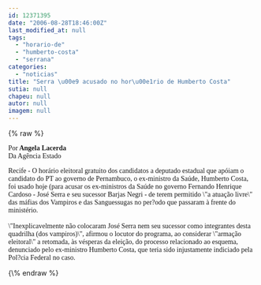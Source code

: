 ```yaml
---
id: 12371395
date: "2006-08-28T18:46:00Z"
last_modified_at: null
tags:
  - "horario-de"
  - "humberto-costa"
  - "serrana"
categories:
  - "noticias"
title: "Serra \u00e9 acusado no hor\u00e1rio de Humberto Costa"
sutia: null
chapeu: null
autor: null
imagem: null
---
```

{\% raw %}
<p><P><FONT face=Verdana>Por<STRONG> Angela Lacerda<BR></STRONG>Da Agência Estado</FONT></P><FONT face=Verdana></p>
<p><P>Recife - O horário eleitoral gratuito dos candidatos a deputado estadual que apóiam o candidato do PT ao governo de Pernambuco, o ex-ministro da Saúde, Humberto Costa, foi usado hoje (para acusar os ex-ministros da Saúde no governo Fernando Henrique Cardoso - José Serra e seu sucessor Barjas Negri - de terem permitido \"a atuação livre\" das máfias dos Vampiros e das Sanguessugas no per?odo que passaram à frente do ministério. <BR><BR>\"Inexplicavelmente não colocaram José Serra nem seu sucessor como integrantes desta quadrilha (dos vampiros)\", afirmou o locutor do programa, ao considerar \"armação eleitoral\" a retomada, às vésperas da eleição, do processo relacionado ao esquema, denunciado pelo ex-ministro Humberto Costa, que teria sido injustamente indiciado pela Pol?cia Federal no caso.</P></FONT> </p>
{\% endraw %}